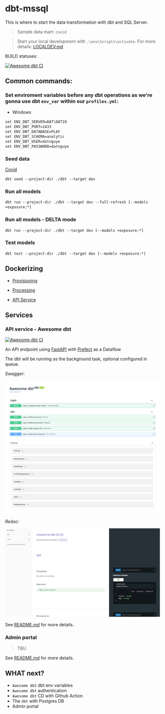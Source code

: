 # dbt-mssql
This is where to start the data transformation with dbt and SQL Server.
> Sample data mart: `covid`

> Start your local development with `.\env\Scripts\activate`. For more details: [LOCALDEV.md](LOCALDEV.md)

BUILD statuses:

[![Awesome dbt CI](https://github.com/datnguye/dbt-mssql/actions/workflows/di-awesome-dbt.yml/badge.svg?branch=main)](https://github.com/datnguye/dbt-mssql/actions/workflows/di-awesome-dbt.yml)


## Common commands:
### Set enviroment variables before any dbt operations as we're gonna use dbt `env_var` within our `profiles.yml`:
- Windows
```
set ENV_DBT_SERVER=DAT\DAT19
set ENV_DBT_PORT=1433
set ENV_DBT_DATABASE=PLAY
set ENV_DBT_SCHEMA=analytic
set ENV_DBT_USER=datnguye
set ENV_DBT_PASSWORD=datnguye
```

### Seed data
[Covid](/dbt/data/covid/covid_raw.csv)
```
dbt seed --project-dir ./dbt --target dev
```

### Run all models
```
dbt run --project-dir ./dbt --target dev --full-refresh [--models +exposure:*]
```

### Run all models - DELTA mode
```
dbt run --project-dir ./dbt --target dev [--models +exposure:*]
```

### Test models
```
dbt test --project-dir ./dbt --target dev [--models +exposure:*]
```

## Dockerizing
- [Provisioning](/.docker/provision.md)

- [Processing](/.docker/processing.md)

- [API Service](/.docker/awesome-dbt.md)


## Services
### API service - Awesome dbt
[![Awesome dbt CI](https://github.com/datnguye/dbt-mssql/actions/workflows/di-awesome-dbt.yml/badge.svg?branch=main)](https://github.com/datnguye/dbt-mssql/actions/workflows/di-awesome-dbt.yml)

An API endpoint using [FastAPI](https://fastapi.tiangolo.com) with [Prefect](https://docs.prefect.io/) as a Dataflow

The dbt will be running as the background task, optional configured in queue.

*Swagger*:

![Alt text](/services/api_service/.insomia/awesome-dbt-api-docs-2021-10-03.png?raw=true "api redoc")

*Redoc*:

![Alt text](/services/api_service/.insomia/awesome-dbt-api-redoc-2021-10-03.png?raw=true "api redoc")


See [README.md](/services/api_service/README.md) for more details.


### Admin portal
> TBU

See [README.md](/services/admin_portal/README.md) for more details.


## WHAT next?
- `Awesome dbt` dbt env variables
- `Awesome dbt` authentication
- `Awesome dbt` CD with Github Action
- The `dbt` with Postgres DB
- Admin portal
